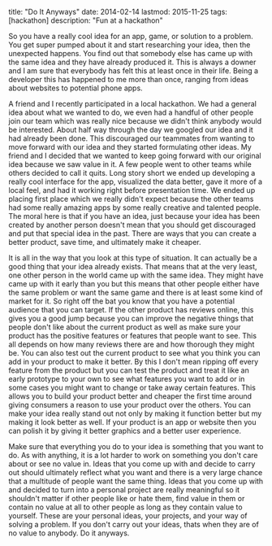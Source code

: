 title: "Do It Anyways"
date: 2014-02-14
lastmod: 2015-11-25
tags: [hackathon]
description: "Fun at a hackathon"

So you have a really cool idea for an app, game, or solution to a problem. You get super pumped about it and start researching your idea, then the unexpected happens. You find out that somebody else has came up with the same idea and they have already produced it. This is always a downer and I am sure that everybody has felt this at least once in their life. Being a developer this has happened to me more than once, ranging from ideas about websites to potential phone apps.

A friend and I recently participated in a local hackathon. We had a general idea about what we wanted to do, we even had a handful of other people join our team which was really nice because we didn't think anybody would be interested. About half way through the day we googled our idea and it had already been done. This discouraged our teammates from wanting to move forward with our idea and they started formulating other ideas. My friend and I decided that we wanted to keep going forward with our original idea because we saw value in it. A few people went to other teams while others decided to call it quits. Long story short we ended up developing a really cool interface for the app, visualized the data better, gave it more of a local feel, and had it working right before presentation time. We ended up placing first place which we really didn't expect because the other teams had some really amazing apps by some really creative and talented people. The moral here is that if you have an idea, just because your idea has been created by another person doesn't mean that you should get discouraged and put that special idea in the past. There are ways that you can create a better product, save time, and ultimately make it cheaper.

It is all in the way that you look at this type of situation. It can actually be a good thing that your idea already exists. That means that at the very least, one other person in the world came up with the same idea. They might have came up with it early than you but this means that other people either have the same problem or want the same game and there is at least some kind of market for it. So right off the bat you know that you have a potential audience that you can target. If the other product has reviews online, this gives you a good jump because you can improve the negative things that people don't like about the current product as well as make sure your product has the positive features or features that people want to see. This all depends on how many reviews there are and how thorough they might be. You can also test out the current product to see what you think you can add in your product to make it better. By this I don't mean ripping off every feature from the product but you can test the product and treat it like an early prototype to your own to see what features you want to add or in some cases you might want to change or take away certain features. This allows you to build your product better and cheaper the first time around giving consumers a reason to use your product over the others. You can make your idea really stand out not only by making it function better but my making it look better as well. If your product is an app or website then you can polish it by giving it better graphics and a better user experience.

Make sure that everything you do to your idea is something that you want to do. As with anything, it is a lot harder to work on something you don't care about or see no value in. Ideas that you come up with and decide to carry out should ultimately reflect what you want and there is a very large chance that a multitude of people want the same thing. Ideas that you come up with and decided to turn into a personal project are really meaningful so it shouldn't matter if other people like or hate them, find value in them or contain no value at all to other people as long as they contain value to yourself. These are your personal ideas, your projects, and your way of solving a problem. If you don't carry out your ideas, thats when they are of no value to anybody. Do it anyways.
